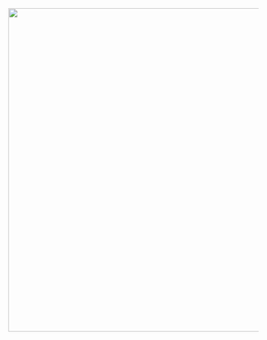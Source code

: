 <!-- <p align="left" margin> <img src="https://komarev.com/ghpvc/?username=chuangyu-hscy&label=Profile%20views&color=fd428d&style=badge" alt="chuangyu-hscy" /></p> -->

<!-- title/welcome words -->
<!-- <h1 align='center'>~ Hello ~ <br /> This is QUZIHAN WU 邬屈子涵</h1>
 -->


<div align='center'><img src="https://capsule-render.vercel.app/api?type=waving&color=9be9e4&height=150&section=header&text=~%Hello ~%20 This %is % QUZIHAN %WU %邬屈子涵&fontSize=25&fontColor=fff" width='650' /></div>
